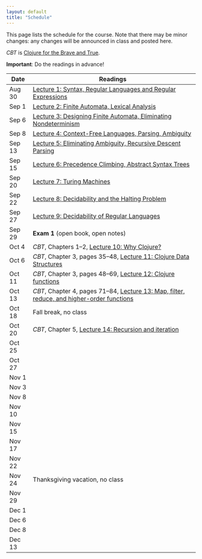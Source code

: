 ```yaml
---
layout: default
title: "Schedule"
---
```


This page lists the schedule for the course.  Note that there may be minor changes: any changes will be announced in class and posted here.

*CBT* is [Clojure for the Brave and True](https://www.nostarch.com/clojure).

**Important**: Do the readings in advance!

Date | Readings
---- | --------
Aug 30 | [Lecture 1: Syntax, Regular Languages and Regular Expressions](lectures/lecture01.html)
Sep 1 | [Lecture 2: Finite Automata, Lexical Analysis](lectures/lecture02.html)
Sep 6 | [Lecture 3: Designing Finite Automata, Eliminating Nondeterminism](lectures/lecture03.html)
Sep 8 | [Lecture 4: Context-Free Languages, Parsing, Ambiguity](lectures/lecture04.html)
Sep 13 | [Lecture 5: Eliminating Ambiguity, Recursive Descent Parsing](lectures/lecture05.html)
Sep 15 | [Lecture 6: Precedence Climbing, Abstract Syntax Trees](lectures/lecture06.html)
Sep 20 | [Lecture 7: Turing Machines](lectures/lecture07.html)
Sep 22 | [Lecture 8: Decidability and the Halting Problem](lectures/lecture08.html)
Sep 27 | [Lecture 9: Decidability of Regular Languages](lectures/lecture09.html)
Sep 29 | **Exam 1** (open book, open notes)
Oct 4 | *CBT*, Chapters 1&ndash;2, [Lecture 10: Why Clojure?](lectures/lecture10.html)
Oct 6 | *CBT*, Chapter 3, pages 35&ndash;48, [Lecture 11: Clojure Data Structures](lectures/lecture11.html)
Oct 11 | *CBT*, Chapter 3, pages 48&ndash;69, [Lecture 12: Clojure functions](lectures/lecture12.html)
Oct 13 | *CBT*, Chapter 4, pages 71&ndash;84, [Lecture 13: Map, filter, reduce, and higher-order functions](lectures/lecture13.html)
Oct 18 | Fall break, no class
Oct 20 | *CBT*, Chapter 5, [Lecture 14: Recursion and iteration](lectures/lecture14.html)
Oct 25 | 
Oct 27 | 
Nov 1 | 
Nov 3 | 
Nov 8 | 
Nov 10 | 
Nov 15 | 
Nov 17 | 
Nov 22 | 
Nov 24 | Thanksgiving vacation, no class
Nov 29 | 
Dec 1 | 
Dec 6 | 
Dec 8 | 
Dec 13 | 

<!-- vim:set wrap: ­-->
<!-- vim:set linebreak: -->
<!-- vim:set nolist: -->
